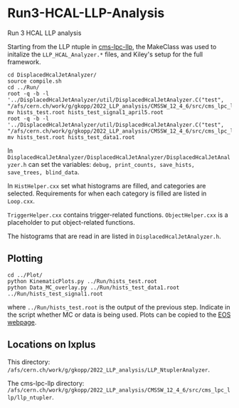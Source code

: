 # Run3-HCAL-LLP-Analysis
Run 3 HCAL LLP analysis

Starting from the LLP ntuple in [cms-lpc-llp](https://github.com/cms-lpc-llp/llp_ntupler/tree/run3_GKdev_2022HCAL), the MakeClass was used to initalize the `LLP_HCAL_Analyzer.*` files, and Kiley's setup for the full framework.  

```
cd DisplacedHcalJetAnalyzer/
source compile.sh 
cd ../Run/
root -q -b -l '../DisplacedHcalJetAnalyzer/util/DisplacedHcalJetAnalyzer.C("test", "/afs/cern.ch/work/g/gkopp/2022_LLP_analysis/CMSSW_12_4_6/src/cms_lpc_llp/llp_ntupler/run/ntuple_output_test_signal1.root")'
mv hists_test.root hists_test_signal1_april5.root
root -q -b -l '../DisplacedHcalJetAnalyzer/util/DisplacedHcalJetAnalyzer.C("test", "/afs/cern.ch/work/g/gkopp/2022_LLP_analysis/CMSSW_12_4_6/src/cms_lpc_llp/llp_ntupler/run/ntuple_output_test_data1.root")'
mv hists_test.root hists_test_data1.root
```

In `DisplacedHcalJetAnalyzer/DisplacedHcalJetAnalyzer/DisplacedHcalJetAnalyzer.h` can set the variables: `debug, print_counts, save_hists, save_trees, blind_data`. 

In `HistHelper.cxx` set what histograms are filled, and categories are selected. Requirements for when each category is filled are listed in `Loop.cxx`.

`TriggerHelper.cxx` contains trigger-related functions. `ObjectHelper.cxx` is a placeholder to put object-related functions.

The histograms that are read in are listed in `DisplacedHcalJetAnalyzer.h`. 

## Plotting
```
cd ../Plot/
python KinematicPlots.py ../Run/hists_test.root 
python Data_MC_overlay.py ../Run/hists_test_data1.root ../Run/hists_test_signal1.root
```
where `../Run/hists_test.root` is the output of the previous step. Indicate in the script whether MC or data is being used. Plots can be copied to the [EOS webpage](https://gkopp.web.cern.ch/gkopp/LLP_HCAL_Run3Analysis/outPlots/).

## Locations on lxplus
This directory: `/afs/cern.ch/work/g/gkopp/2022_LLP_analysis/LLP_NtuplerAnalyzer`.

The cms-lpc-llp directory: `/afs/cern.ch/work/g/gkopp/2022_LLP_analysis/CMSSW_12_4_6/src/cms_lpc_llp/llp_ntupler`.